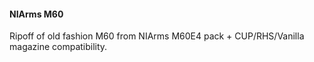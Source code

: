 #### NIArms M60
Ripoff of old fashion M60 from NIArms M60E4 pack + CUP/RHS/Vanilla magazine compatibility.
